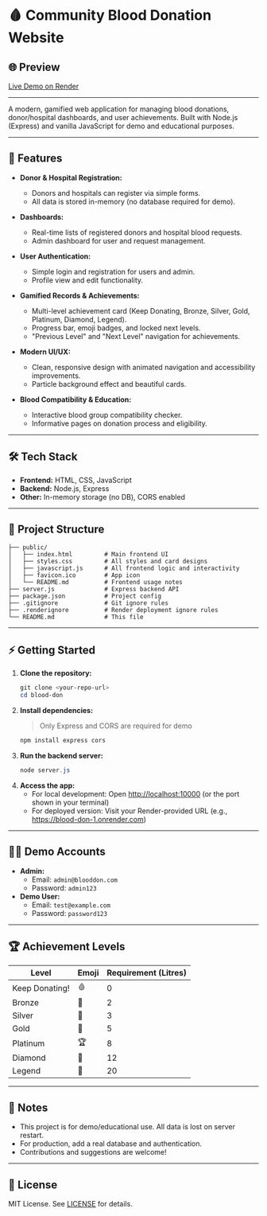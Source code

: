 # 🩸 Community Blood Donation Website

## 🌐 Preview

[Live Demo on Render](https://blood-don-1.onrender.com)

---

A modern, gamified web application for managing blood donations, donor/hospital dashboards, and user achievements. Built with Node.js (Express) and vanilla JavaScript for demo and educational purposes.

---

## 🚀 Features

- **Donor & Hospital Registration:**
  - Donors and hospitals can register via simple forms.
  - All data is stored in-memory (no database required for demo).

- **Dashboards:**
  - Real-time lists of registered donors and hospital blood requests.
  - Admin dashboard for user and request management.

- **User Authentication:**
  - Simple login and registration for users and admin.
  - Profile view and edit functionality.

- **Gamified Records & Achievements:**
  - Multi-level achievement card (Keep Donating, Bronze, Silver, Gold, Platinum, Diamond, Legend).
  - Progress bar, emoji badges, and locked next levels.
  - "Previous Level" and "Next Level" navigation for achievements.

- **Modern UI/UX:**
  - Clean, responsive design with animated navigation and accessibility improvements.
  - Particle background effect and beautiful cards.

- **Blood Compatibility & Education:**
  - Interactive blood group compatibility checker.
  - Informative pages on donation process and eligibility.

---

## 🛠️ Tech Stack

- **Frontend:** HTML, CSS, JavaScript
- **Backend:** Node.js, Express
- **Other:** In-memory storage (no DB), CORS enabled

---

## 📂 Project Structure

```
├── public/
│   ├── index.html         # Main frontend UI
│   ├── styles.css         # All styles and card designs
│   ├── javascript.js      # All frontend logic and interactivity
│   ├── favicon.ico        # App icon
│   └── README.md          # Frontend usage notes
├── server.js              # Express backend API
├── package.json           # Project config
├── .gitignore             # Git ignore rules
├── .renderignore          # Render deployment ignore rules
└── README.md              # This file
```

---

## ⚡ Getting Started

1. **Clone the repository:**
   ```powershell
   git clone <your-repo-url>
   cd blood-don
   ```
2. **Install dependencies:**
   > Only Express and CORS are required for demo
   ```powershell
   npm install express cors
   ```
3. **Run the backend server:**
   ```powershell
   node server.js
   ```
4. **Access the app:**
   - For local development: Open [http://localhost:10000](http://localhost:10000) (or the port shown in your terminal)
   - For deployed version: Visit your Render-provided URL (e.g., https://blood-don-1.onrender.com)

---

## 🧑‍💻 Demo Accounts

- **Admin:**
  - Email: `admin@blooddon.com`
  - Password: `admin123`
- **Demo User:**
  - Email: `test@example.com`
  - Password: `password123`

---

## 🏆 Achievement Levels

| Level           | Emoji | Requirement (Litres) |
|-----------------|-------|----------------------|
| Keep Donating!  | 🩸    | 0                    |
| Bronze          | 🥉    | 2                    |
| Silver          | 🥈    | 3                    |
| Gold            | 🥇    | 5                    |
| Platinum        | 🏆    | 8                    |
| Diamond         | 💎    | 12                   |
| Legend          | 👑    | 20                   |

---

## 📢 Notes

- This project is for demo/educational use. All data is lost on server restart.
- For production, add a real database and authentication.
- Contributions and suggestions are welcome!

---

## 📜 License

MIT License. See [LICENSE](LICENSE) for details.
